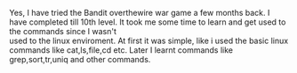  Yes, I have tried the Bandit overthewire war game a few months back. I have completed till 10th level. It took me some time to learn and get used to the commands since I wasn't  
 used to the linux enviroment. At first it was simple, like i used the basic linux commands like cat,ls,file,cd etc. Later I learnt commands like grep,sort,tr,uniq and other commands.
